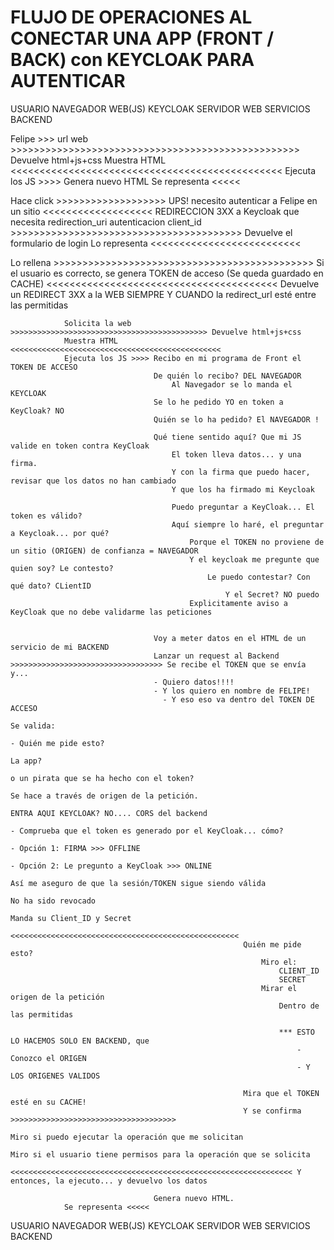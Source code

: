 # FLUJO DE OPERACIONES AL CONECTAR UNA APP (FRONT / BACK) con KEYCLOAK PARA AUTENTICAR

USUARIO         NAVEGADOR           WEB(JS)             KEYCLOAK            SERVIDOR WEB            SERVICIOS BACKEND

Felipe    >>>   url web   >>>>>>>>>>>>>>>>>>>>>>>>>>>>>>>>>>>>>>>>>>>>>>>>>> Devuelve html+js+css
                Muestra HTML <<<<<<<<<<<<<<<<<<<<<<<<<<<<<<<<<<<<<<<<<<<<<<<
                Ejecuta los JS >>>> Genera nuevo HTML
                Se representa <<<<<
                
Hace click      >>>>>>>>>>>>>>>>>>> UPS! necesito autenticar a Felipe
en un sitio     <<<<<<<<<<<<<<<<<<< REDIRECCION 3XX a Keycloak
que necesita                            redirection_uri
autenticacion                           client_id
                >>>>>>>>>>>>>>>>>>>>>>>>>>>>>>>>>>>>>>>> Devuelve el formulario de login
                Lo representa <<<<<<<<<<<<<<<<<<<<<<<<<<
                
Lo rellena >>>>>>>>>>>>>>>>>>>>>>>>>>>>>>>>>>>>>>>>>>>>> Si el usuario es correcto, 
                                                         se genera TOKEN de acceso 
                                                         (Se queda guardado en CACHE)
                <<<<<<<<<<<<<<<<<<<<<<<<<<<<<<<<<<<<<<<< Devuelve un REDIRECT 3XX a la WEB
                                                         SIEMPRE Y CUANDO la redirect_url esté entre las permitidas
                
                Solicita la web >>>>>>>>>>>>>>>>>>>>>>>>>>>>>>>>>>>>>>>>>>>> Devuelve html+js+css
                Muestra HTML <<<<<<<<<<<<<<<<<<<<<<<<<<<<<<<<<<<<<<<<<<<<<<<
                Ejecuta los JS >>>> Recibo en mi programa de Front el TOKEN DE ACCESO
                                    De quién lo recibo? DEL NAVEGADOR
                                        Al Navegador se lo manda el KEYCLOAK
                                    Se lo he pedido YO en token a KeyCloak? NO
                                    Quién se lo ha pedido? El NAVEGADOR !
                                    
                                    Qué tiene sentido aquí? Que mi JS valide en token contra KeyCloak
                                        El token lleva datos... y una firma.
                                        Y con la firma que puedo hacer, revisar que los datos no han cambiado 
                                        Y que los ha firmado mi Keycloak
                                        
                                        Puedo preguntar a KeyCloak... El token es válido?
                                        Aquí siempre lo haré, el preguntar a Keycloak... por qué?
                                            Porque el TOKEN no proviene de un sitio (ORIGEN) de confianza = NAVEGADOR
                                            Y el keycloak me pregunte que quien soy? Le contesto?
                                                Le puedo contestar? Con qué dato? CLientID
                                                    Y el Secret? NO puedo
                                            Explicitamente aviso a KeyCloak que no debe validarme las peticiones
                                    
                                    
                                    Voy a meter datos en el HTML de un servicio de mi BACKEND
                                    Lanzar un request al Backend >>>>>>>>>>>>>>>>>>>>>>>>>>>>>>>>>> Se recibe el TOKEN que se envía y...
                                    - Quiero datos!!!!
                                    - Y los quiero en nombre de FELIPE!
                                      - Y eso eso va dentro del TOKEN DE ACCESO
                                                                                                    Se valida:
                                                                                                     - Quién me pide esto? 
                                                                                                        La app?
                                                                                                        o un pirata que se ha hecho con el token?
                                                                                                        Se hace a través de origen de la petición. 
                                                                                                            ENTRA AQUI KEYCLOAK? NO.... CORS del backend
                                                                                                     - Comprueba que el token es generado por el KeyCloak... cómo?
                                                                                                       - Opción 1: FIRMA >>> OFFLINE
                                                                                                       - Opción 2: Le pregunto a KeyCloak >>> ONLINE
                                                                                                            Así me aseguro de que la sesión/TOKEN sigue siendo válida
                                                                                                            No ha sido revocado
                                                                                                                Manda su Client_ID y Secret
                                                        <<<<<<<<<<<<<<<<<<<<<<<<<<<<<<<<<<<<<<<<<<<<<<<<<<<
                                                        Quién me pide esto? 
                                                            Miro el:
                                                                CLIENT_ID
                                                                SECRET
                                                            Mirar el origen de la petición
                                                                Dentro de las permitidas
                                                                
                                                                *** ESTO LO HACEMOS SOLO EN BACKEND, que
                                                                    - Conozco el ORIGEN
                                                                    - Y LOS ORIGENES VALIDOS
                                                                
                                                        Mira que el TOKEN esté en su CACHE!
                                                        Y se confirma >>>>>>>>>>>>>>>>>>>>>>>>>>>>>>>>>>>>>
                                                                                                    Miro si puedo ejecutar la operación que me solicitan
                                                                                                    Miro si el usuario tiene permisos para la operación que se solicita
                                    <<<<<<<<<<<<<<<<<<<<<<<<<<<<<<<<<<<<<<<<<<<<<<<<<<<<<<<<<<<<<<< Y entonces, la ejecuto... y devuelvo los datos
                                                        
                                    Genera nuevo HTML. 
                Se representa <<<<<
                
USUARIO         NAVEGADOR           WEB(JS)             KEYCLOAK            SERVIDOR WEB            SERVICIOS BACKEND
